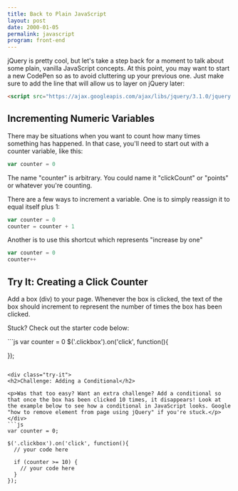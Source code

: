 ```yaml
---
title: Back to Plain JavaScript
layout: post
date: 2000-01-05
permalink: javascript
program: front-end
---
```


jQuery is pretty cool, but let's take a step back for a moment to talk about some plain, vanilla JavaScript concepts. At this point, you may want to start a new CodePen so as to avoid cluttering up your previous one. Just make sure to add the line that will allow us to layer on jQuery later:

```html
<script src="https://ajax.googleapis.com/ajax/libs/jquery/3.1.0/jquery.min.js"></script>
```

## Incrementing Numeric Variables

There may be situations when you want to count how many times something has happened. In that case, you'll need to start out with a counter variable, like this:

```js
var counter = 0
```

The name "counter" is arbitrary. You could name it "clickCount" or "points" or whatever you're counting.

There are a few ways to increment a variable. One is to simply reassign it to equal itself plus 1:

```js
var counter = 0
counter = counter + 1
```

Another is to use this shortcut which represents "increase by one"

```js
var counter = 0
counter++
```

<div class="try-it">
<h2>Try It: Creating a Click Counter</h2>

<p>Add a box (div) to your page. Whenever the box is clicked, the text of the box should increment to represent the number of times the box has been clicked.</p>

Stuck? Check out the starter code below:
</div>
```js
var counter = 0
$('.clickbox').on('click', function(){

});
```

<div class="try-it">
<h2>Challenge: Adding a Conditional</h2>

<p>Was that too easy? Want an extra challenge? Add a conditional so that once the box has been clicked 10 times, it disappears! Look at the example below to see how a conditional in JavaScript looks. Google "how to remove element from page using jQuery" if you're stuck.</p>
</div>
```js
var counter = 0;

$('.clickbox').on('click', function(){
  // your code here

  if (counter >= 10) {
    // your code here
  }
});
```

